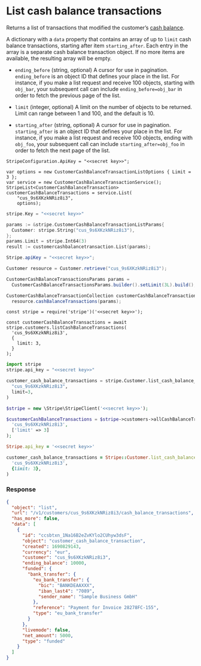 # List cash balance transactions

Returns a list of transactions that modified the customer’s [cash balance](https://docs.stripe.com/docs/payments/customer-balance.md).

A dictionary with a `data` property that contains an array of up to `limit` cash balance transactions, starting after item `starting_after`. Each entry in the array is a separate cash balance transaction object. If no more items are available, the resulting array will be empty.

- `ending_before` (string, optional)
  A cursor for use in pagination. `ending_before` is an object ID that defines your place in the list. For instance, if you make a list request and receive 100 objects, starting with `obj_bar`, your subsequent call can include `ending_before=obj_bar` in order to fetch the previous page of the list.

- `limit` (integer, optional)
  A limit on the number of objects to be returned. Limit can range between 1 and 100, and the default is 10.

- `starting_after` (string, optional)
  A cursor for use in pagination. `starting_after` is an object ID that defines your place in the list. For instance, if you make a list request and receive 100 objects, ending with `obj_foo`, your subsequent call can include `starting_after=obj_foo` in order to fetch the next page of the list.

```dotnet
StripeConfiguration.ApiKey = "<<secret key>>";

var options = new CustomerCashBalanceTransactionListOptions { Limit = 3 };
var service = new CustomerCashBalanceTransactionService();
StripeList<CustomerCashBalanceTransaction> customerCashBalanceTransactions = service.List(
    "cus_9s6XKzkNRiz8i3",
    options);
```

```go
stripe.Key = "<<secret key>>"

params := &stripe.CustomerCashBalanceTransactionListParams{
  Customer: stripe.String("cus_9s6XKzkNRiz8i3"),
};
params.Limit = stripe.Int64(3)
result := customercashbalancetransaction.List(params);
```

```java
Stripe.apiKey = "<<secret key>>";

Customer resource = Customer.retrieve("cus_9s6XKzkNRiz8i3");

CustomerCashBalanceTransactionsParams params =
  CustomerCashBalanceTransactionsParams.builder().setLimit(3L).build();

CustomerCashBalanceTransactionCollection customerCashBalanceTransactions =
  resource.cashBalanceTransactions(params);
```

```node
const stripe = require('stripe')('<<secret key>>');

const customerCashBalanceTransactions = await stripe.customers.listCashBalanceTransactions(
  'cus_9s6XKzkNRiz8i3',
  {
    limit: 3,
  }
);
```

```python
import stripe
stripe.api_key = "<<secret key>>"

customer_cash_balance_transactions = stripe.Customer.list_cash_balance_transactions(
  "cus_9s6XKzkNRiz8i3",
  limit=3,
)
```

```php
$stripe = new \Stripe\StripeClient('<<secret key>>');

$customerCashBalanceTransactions = $stripe->customers->allCashBalanceTransactions(
  'cus_9s6XKzkNRiz8i3',
  ['limit' => 3]
);
```

```ruby
Stripe.api_key = '<<secret key>>'

customer_cash_balance_transactions = Stripe::Customer.list_cash_balance_transactions(
  'cus_9s6XKzkNRiz8i3',
  {limit: 3},
)
```

### Response

```json
{
  "object": "list",
  "url": "/v1/customers/cus_9s6XKzkNRiz8i3/cash_balance_transactions",
  "has_more": false,
  "data": [
    {
      "id": "ccsbtxn_1Na16B2eZvKYlo2CUhyw3dsF",
      "object": "customer_cash_balance_transaction",
      "created": 1690829143,
      "currency": "eur",
      "customer": "cus_9s6XKzkNRiz8i3",
      "ending_balance": 10000,
      "funded": {
        "bank_transfer": {
          "eu_bank_transfer": {
            "bic": "BANKDEAAXXX",
            "iban_last4": "7089",
            "sender_name": "Sample Business GmbH"
          },
          "reference": "Payment for Invoice 28278FC-155",
          "type": "eu_bank_transfer"
        }
      },
      "livemode": false,
      "net_amount": 5000,
      "type": "funded"
    }
  ]
}
```